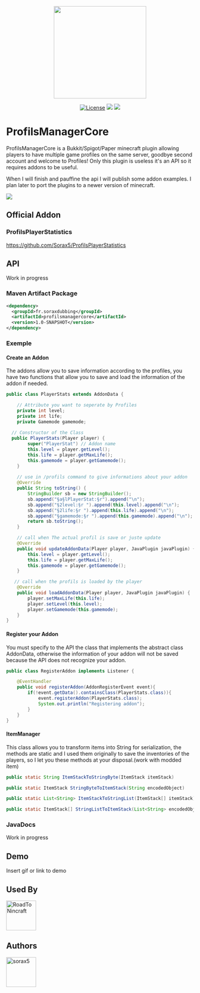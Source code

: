 <div align="center">
  <img width="248" height="248" src="https://repository-images.githubusercontent.com/514954448/3d46d9d4-eacd-4af5-96a3-0c9f7bacf0e4">
  
[![License](https://img.shields.io/badge/License-Apache_2.0-blue.svg)](https://opensource.org/licenses/Apache-2.0)
[![](https://img.shields.io/bstats/servers/15930?label=bStats)](https://bstats.org/plugin/bukkit/ProfilsManagerCore/15930)
[![](https://img.shields.io/github/stars/Sorax5/ProfilsManagerCore.svg?label=Stars&logo=github)](https://github.com/Sorax5/ProfilsManagerCore/stargazers)

</div>

# ProfilsManagerCore

ProfilsManagerCore is a Bukkit/Spigot/Paper minecraft plugin allowing players to have multiple game profiles on the same server, goodbye second account and welcome to Profiles! Only this plugin is useless it's an API so it requires addons to be useful.

When I will finish and pauffine the api I will publish some addon examples.
I plan later to port the plugins to a newer version of minecraft.

[![](https://bstats.org/signatures/bukkit/ProfilsManagerCore.svg)](https://bstats.org/plugin/bukkit/ProfilsManagerCore/15930)

## Official Addon
### ProfilsPlayerStatistics
https://github.com/Sorax5/ProfilsPlayerStatistics

## API

Work in progress
### Maven Artifact Package

```xml
<dependency>
  <groupId>fr.soraxdubbing</groupId>
  <artifactId>profilsmanagercore</artifactId>
  <version>1.0-SNAPSHOT</version>
</dependency>
```

### Exemple

#### Create an Addon

The addons allow you to save information according to the profiles, you have two functions that allow you to save and load the information of the addon if needed.

```java
public class PlayerStats extends AddonData {

    // Attribute you want to seperate by Profiles
    private int level;
    private int life;
    private Gamemode gamemode;
    
  // Constructor of the Class
  public PlayerStats(Player player) {
        super("PlayerStat") // Addon name
        this.level = player.getLevel();
        this.life = player.getMaxLife();
        this.gamemode = player.getGamemode();
    }
    
    // use in /profils command to give informations about your addon
    @Override
    public String toString() {
        StringBuilder sb = new StringBuilder();
        sb.append("§a§lPlayerStat:§r").append("\n");
        sb.append("§2level:§r ").append(this.level).append("\n");
        sb.append("§2life:§r ").append(this.life).append("\n");
        sb.append("§gamemode:§r ").append(this.gamemode).append("\n");
        return sb.toString();
    }

    // call when The actual profil is save or juste update
    @Override
    public void updateAddonData(Player player, JavaPlugin javaPlugin) {
        this.level = player.getLevel();
        this.life = player.getMaxLife();
        this.gamemode = player.getGamemode();
    }

   // call when the profils is loaded by the player
    @Override
    public void loadAddonData(Player player, JavaPlugin javaPlugin) {
        player.setMaxLife(this.life);
        player.setLevel(this.level);
        player.setGamemode(this.gamemode);
    }
}

```

#### Register your Addon

You must specify to the API the class that implements the abstract class AddonData, otherwise the information of your addon will not be saved because the API does not recognize your addon.

```java
public class RegisterAddon implements Listener {

    @EventHandler
    public void registerAddon(AddonRegisterEvent event){
        if(!event.getData().containsClass(PlayerStats.class)){
            event.registerAddon(PlayerStats.class);
            System.out.println("Registering addon");
        }
    }
}
```

#### ItemManager

This class allows you to transform items into String for serialization, the methods are static and I used them originally to save the inventories of the players, so I let you these methods at your disposal.(work with modded item)

```java
public static String ItemStackToStringByte(ItemStack itemStack)

public static ItemStack StringByteToItemStack(String encodedObject)

public static List<String> ItemStackToStringList(ItemStack[] itemStack)

public static ItemStack[] StringListToItemStack(List<String> encodedObject)
```

### JavaDocs

Work in progress

## Demo

Insert gif or link to demo

## Used By

<a href="https://github.com/Studio-Leblanc-RoadToNincraft"><img src="https://avatars.githubusercontent.com/Studio-Leblanc-RoadToNincraft" title="RoadToNincraft" width="80" height="80"></a>

## Authors

<a href="https://github.com/sorax5"><img src="https://avatars.githubusercontent.com/sorax5" title="sorax5" width="80" height="80"></a>

